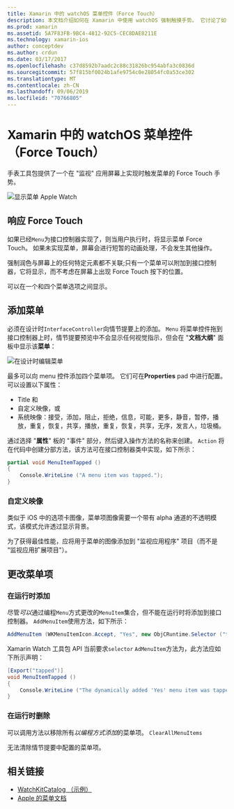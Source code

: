 ```yaml
---
title: Xamarin 中的 watchOS 菜单控件（Force Touch）
description: 本文档介绍如何在 Xamarin 中使用 watchOS 强制触摸手势。 它讨论了如何响应强制触控、如何添加菜单以及如何更改菜单项。
ms.prod: xamarin
ms.assetid: 5A7F83FB-9BC4-4812-92C5-CEC8DAE8211E
ms.technology: xamarin-ios
author: conceptdev
ms.author: crdun
ms.date: 03/17/2017
ms.openlocfilehash: c37d8592b7aadc2c88c31826bc954abfa3c0836d
ms.sourcegitcommit: 57f815bf0024b1afe9754c0e28054fc0a53ce302
ms.translationtype: MT
ms.contentlocale: zh-CN
ms.lasthandoff: 09/06/2019
ms.locfileid: "70766805"
---
```

# <a name="watchos-menu-control-force-touch-in-xamarin"></a>Xamarin 中的 watchOS 菜单控件（Force Touch）

手表工具包提供了一个在 "监视" 应用屏幕上实现时触发菜单的 Force Touch 手势。

![](menu-images/menu.png "显示菜单 Apple Watch")
<!-- watch image courtesy of http://infinitapps.com/bezel/ -->

## <a name="responding-to-force-touch"></a>响应 Force Touch

如果已经`Menu`为接口控制器实现了，则当用户执行时，将显示菜单 Force Touch。 如果未实现菜单，屏幕会进行短暂的动画处理，不会发生其他操作。

强制润色与屏幕上的任何特定元素都不关联;只有一个菜单可以附加到接口控制器，它将显示，而不考虑在屏幕上出现 Force Touch 按下的位置。

可以在一个和四个菜单选项之间显示。

## <a name="adding-a-menu"></a>添加菜单

必须在设计时`InterfaceController`向情节提要上的添加。 `Menu` 将菜单控件拖到接口控制器上时，情节提要预览中不会显示任何视觉指示，但会在 "**文档大纲**" 面板中显示该**菜单**：

![](menu-images/menu-action.png "在设计时编辑菜单")

最多可以向 menu 控件添加四个菜单项。 它们可在**Properties** pad 中进行配置。 可以设置以下属性：

- Title 和
- 自定义映像，或
- 系统映像：接受，添加，阻止，拒绝，信息，可能，更多，静音，暂停，播放，重复，恢复，共享，播放，重复，恢复，共享，无序，发言人，垃圾桶。

通过选择 "**属性**" 板的 "事件" 部分，然后键入操作方法的名称来创建。 `Action` 将在代码中创建分部方法，该方法可在接口控制器类中实现，如下所示：

```csharp
partial void MenuItemTapped ()
{
    Console.WriteLine ("A menu item was tapped.");
}
```

### <a name="custom-images"></a>自定义映像

类似于 iOS 中的选项卡图像，菜单项图像需要一个带有 alpha 通道的不透明模式，该模式允许透过显示背景。

为了获得最佳性能，应将用于菜单的图像添加到 "监视应用程序" 项目（而不是 "监视应用扩展项目"）。

## <a name="changing-the-menu-items"></a>更改菜单项

<!--
### Design Time Items

Menu items added the storyboard can be shown and hidden programmatically.
-->

### <a name="adding-at-runtime"></a>在运行时添加

尽管*可以*通过编程`Menu`方式更改的`MenuItem`集合，但不能在运行时将添加到接口控制器。
`AddMenuItem`使用方法，如下所示：

```csharp
AddMenuItem (WKMenuItemIcon.Accept, "Yes", new ObjCRuntime.Selector ("tapped"));
```

Xamarin Watch 工具包 API 当前要求`selector` `AdMenuItem`方法为，此方法应如下所示声明：

```csharp
[Export("tapped")]
void MenuItemTapped ()
{
    Console.WriteLine ("The dynamically added 'Yes' menu item was tapped.");
}
```

### <a name="removing-at-runtime"></a>在运行时删除

可以调用方法以移除所有*以编程方式添加*的菜单项。 `ClearAllMenuItems`

无法清除情节提要中配置的菜单项。

## <a name="related-links"></a>相关链接

- [WatchKitCatalog （示例）](https://docs.microsoft.com/samples/xamarin/ios-samples/watchos-watchkitcatalog)
- [Apple 的菜单文档](https://developer.apple.com/library/prerelease/ios/documentation/General/Conceptual/WatchKitProgrammingGuide/Menus.html)
